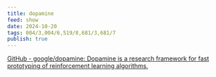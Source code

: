 ```yaml
---
title: dopamine
feed: show
date: 2024-10-20
tags: 004/3,004/6,519/8,681/3,681/7
publish: true
---
```

[GitHub - google/dopamine: Dopamine is a research framework for fast prototyping of reinforcement learning algorithms.](https://github.com/google/dopamine)



